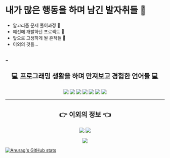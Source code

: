# 내가 많은 행동을 하며 남긴 발자취들 :feet:

- 알고리즘 문제 풀이과정 :ship:
- 예전에 개발하던 프로젝트 :eyes:
- 앞으로 고생하게 될 흔적들 :speech_balloon:
- 이외의 것들...

-<p align="center">:computer: 프로그래밍 생활을 하며 만져보고 경험한 언어들 :computer:</p>
-----

<p align="center"><img src="https://img.shields.io/badge/C Sharp-239120?style=flat-square&logo=C Sharp&logoColor=white"/> <img src="https://img.shields.io/badge/C-A8B9CC?style=flat-square&logo=C&logoColor=black"/> <img src="https://img.shields.io/badge/C++-00599C?style=flat-square&logo=C%2B%2B&logoColor=black"/> <img src="https://img.shields.io/badge/JavaScript-F7DF1E?style=flat-square&logo=JavaScript&logoColor=black"/> <img src="https://img.shields.io/badge/HTML5-E34F26?style=flat-square&logo=HTML5&logoColor=black"/> <img src="https://img.shields.io/badge/PHP-777BB4?style=flat-square&logo=PHP&logoColor=black"/> <img src="https://img.shields.io/badge/PHPMYADMIN-6C78AF?style=flat-square&logo=phpMyAdmin&logoColor=black"/> </p>

-----


## <p align="center">:point_right: 이외의 정보 :point_left:</p>


<p align="center"><a href="https://github.com/KMJ1324"><img src="https://img.shields.io/badge/GitHub-181717?style=flat-square&logo=GitHub&logoColor=black"/></a> <A href="mailto:eppurdream@gmail.com"><img src="https://img.shields.io/badge/Gmail-EA4335?style=flat-square&logo=Gmail&logoColor=black"/></a></p> 
<p align="center"><a href="https://discord.com/')"><img src="https://img.shields.io/badge/Discord-5865F2?style=flat-square&logo=Discord&logoColor=black"/></a></p>




[![Anurag's GitHub stats](https://github-readme-stats.vercel.app/api?username=KMJ1324)](https://github.com/anuraghazra/github-readme-stats)
